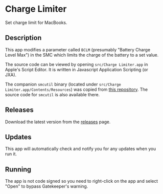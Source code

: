 # Charge Limiter

Set charge limit for MacBooks.

## Description

This app modifies a parameter called `BCLM` (presumably "Battery Charge Level Max") in the SMC which limits the charge of the battery to a set value.

The source code can be viewed by opening `src/Charge Limiter.app` in Apple's Script Editor. It is written in Javascript Application Scripting (or JXA).

The companion `smcutil` binary (located under `src/Charge Limiter.app/Contents/Resources`) was copied from [this repository](https://github.com/sicreative/BatteryStatusShow/blob/master/BatteryStatusShow/smcutil/Products/usr/local/bin/smcutil). The source code for `smcutil` is also available there.

## Releases

Download the latest version from the [releases](https://github.com/godly-devotion/charge-limiter/releases) page.

## Updates

This app will automatically check and notify you for any updates when you run it.

## Running

The app is not code signed so you need to right-click on the app and select "Open" to bypass Gatekeeper's warning.
